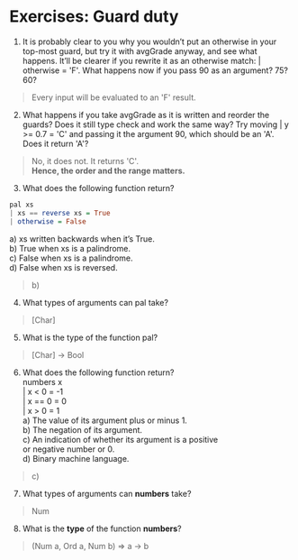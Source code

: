 # Exercises: Guard duty

1. It is probably clear to you why you wouldn’t put an otherwise in your top-most guard, but try it with avgGrade anyway, and see what happens. It’ll be clearer if you rewrite it as an otherwise match: | otherwise = 'F'. What happens now if you pass 90 as an argument? 75? 60?    
> Every input will be evaluated to an 'F' result.   

2. What happens if you take avgGrade as it is written and reorder the guards? Does it still type check and work the same way? Try moving | y >= 0.7 = 'C' and passing it the argument 90, which should be an 'A'. Does it return 'A'?  
> No, it does not. It returns 'C'.  
> **Hence, the order and the range matters.**  

3. What does the following function return?  

```hs
pal xs  
| xs == reverse xs = True  
| otherwise = False  
```

a) xs written backwards when it’s True.  
b) True when xs is a palindrome.  
c) False when xs is a palindrome.  
d) False when xs is reversed.  
> b)  

4. What types of arguments can pal take?  
> [Char]  

5. What is the type of the function pal?  
> [Char] -> Bool  

6. What does the following function return?    
numbers x  
| x < 0 = -1  
| x == 0 = 0  
| x > 0 = 1  
a) The value of its argument plus or minus 1.  
b) The negation of its argument.  
c) An indication of whether its argument is a positive  
or negative number or 0.  
d) Binary machine language.  
> c)  

7. What types of arguments can **numbers** take?  
> Num  

8. What is the **type** of the function **numbers**?  
> (Num a, Ord a, Num b) => a -> b
